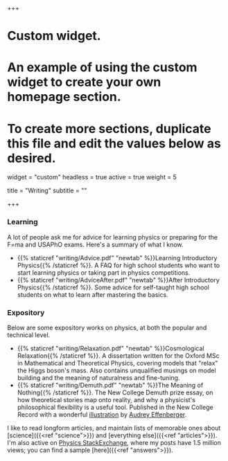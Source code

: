 +++
# Custom widget.
# An example of using the custom widget to create your own homepage section.
# To create more sections, duplicate this file and edit the values below as desired.
widget = "custom"
headless = true
active = true
weight = 5

title = "Writing"
subtitle = ""

+++

### Learning 

A lot of people ask me for advice for learning physics or preparing for the F=ma and USAPhO exams. Here's a summary of what I know.

- {{% staticref "writing/Advice.pdf" "newtab" %}}Learning Introductory Physics{{% /staticref %}}. A FAQ for high school students who want to start learning physics or taking part in physics competitions.
- {{% staticref "writing/AdviceAfter.pdf" "newtab" %}}After Introductory Physics{{% /staticref %}}. Some advice for self-taught high school students on what to learn after mastering the basics. 

### Expository

Below are some expository works on physics, at both the popular and technical level.

- {{% staticref "writing/Relaxation.pdf" "newtab" %}}Cosmological Relaxation{{% /staticref %}}. A dissertation written for the Oxford MSc in Mathematical and Theoretical Physics, covering models that "relax" the Higgs boson's mass. Also contains unqualified musings on model building and the meaning of naturalness and fine-tuning.
- {{% staticref "writing/Demuth.pdf" "newtab" %}}The Meaning of Nothing{{% /staticref %}}. The New College Demuth prize essay, on how theoretical stories map onto reality, and why a physicist's philosophical flexibility is a useful tool. Published in the New College Record with a wonderful [illustration](https://aeffen.github.io/art.html) by [Audrey Effenberger](https://aeffen.github.io/).

I like to read longform articles, and maintain lists of memorable ones about [science]({{<ref "science">}}) and [everything else]({{<ref "articles">}}). I'm also active on [Physics StackExchange](https://physics.stackexchange.com/users/83398/knzhou), where my posts have 1.5 million views; you can find a sample [here]({{<ref "answers">}}).